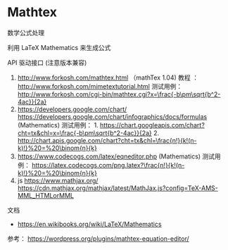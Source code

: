 # Mathtex

数学公式处理

利用 LaTeX Mathematics 来生成公式

API 驱动接口 (注意版本兼容)

1. <http://www.forkosh.com/mathtex.html>  （mathTex 1.04)
	教程 ： <http://www.forkosh.com/mimetextutorial.html>
	测试用例： <http://www.forkosh.com/cgi-bin/mathtex.cgi?x=\frac{-b\pm\sqrt{b^2-4ac}}{2a}>
2. <https://developers.google.com/chart/>
	<https://developers.google.com/chart/infographics/docs/formulas>  (Mathematics)
	测试用例：
		1. <https://chart.googleapis.com/chart?cht=tx&chl=x=\frac{-b\pm\sqrt{b^2-4ac}}{2a}>
		2. <http://chart.apis.google.com/chart?cht=tx&chl=\frac{n!}{k!(n-k)!}%20=%20\binom{n}{k}>
3. <https://www.codecogs.com/latex/eqneditor.php> (Mathematics) 
	测试用例： <https://latex.codecogs.com/png.latex?\frac{n!}{k!(n-k)!}%20=%20\binom{n}{k}>
4. js  <https://www.mathjax.org/>
	<https://cdn.mathjax.org/mathjax/latest/MathJax.js?config=TeX-AMS-MML_HTMLorMML>

文档
* <https://en.wikibooks.org/wiki/LaTeX/Mathematics>

参考： <https://wordpress.org/plugins/mathtex-equation-editor/>
